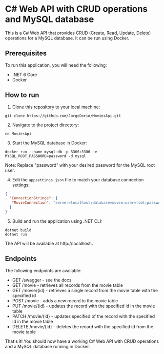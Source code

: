 # C# Web API with CRUD operations and MySQL database

This is a C# Web API that provides CRUD (Create, Read, Update, Delete) operations for a MySQL database. It can be run using Docker.

## Prerequisites

To run this application, you will need the following:

- .NET 6 Core
- Docker

## How to run

1. Clone this repository to your local machine:

```
git clone https://github.com/JorgeDorio/MoviesApi.git
```


2. Navigate to the project directory:


```
cd MoviesApi
```


3. Start the MySQL database in Docker:

```shell
docker run --name mysql-db -p 3306:3306 -e MYSQL_ROOT_PASSWORD=password -d mysql
```


Note: Replace "password" with your desired password for the MySQL root user.


4. Edit the `appsettings.json` file to match your database connection settings:

```json
{
  "ConnectionStrings": {
   "MovieConnection": "server=localhost;database=movie;user=root;password=password"
  }
}
```

5. Build and run the application using .NET CLI:

```shell
dotnet build
dotnet run
```

The API will be available at http://localhost:<port>.

## Endpoints
The following endpoints are available:

- GET /swagger - see the docs
- GET /movie - retrieves all records from the movie table
- GET /movie/{id} - retrieves a single record from the movie table with the specified id
- POST /movie - adds a new record to the movie table
- PUT /movie/{id} - updates the record with the specified id in the movie table
- PATCH /movie/{id} - updates specified of the record with the specified id in the movie table
- DELETE /movie/{id} - deletes the record with the specified id from the movie table

That's it! You should now have a working C# Web API with CRUD operations and a MySQL database running in Docker.


